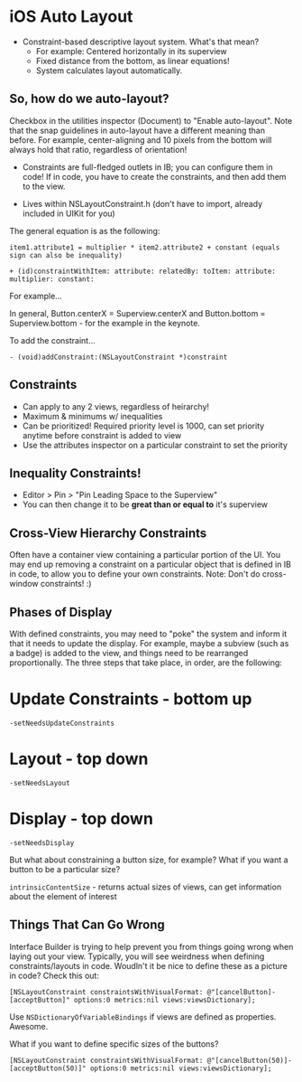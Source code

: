 iOS Auto Layout
=========


* Constraint-based descriptive layout system.  What's that mean?
    * For example: Centered horizontally in its superview
    * Fixed distance from the bottom, as linear equations!
    * System calculates layout automatically.
    
So, how do we auto-layout?
-----

Checkbox in the utilities inspector (Document) to "Enable auto-layout".  Note that the snap guidelines in auto-layout have a different meaning than before.  For example, center-aligning and 10 pixels from the bottom will always hold that ratio, regardless of orientation!

* Constraints are full-fledged outlets in IB; you can configure them in code!  If in code, you have to create the constraints, and then add them to the view.

* Lives within NSLayoutConstraint.h (don't have to import, already included in UIKit for you)

The general equation is as the following: 

```item1.attribute1 = multiplier * item2.attribute2 + constant (equals sign can also be inequality)```

```+ (id)constraintWithItem: attribute: relatedBy: toItem: attribute: multiplier: constant:```

For example...

In general, Button.centerX = Superview.centerX and Button.bottom = Superview.bottom - <padding> for the example in the keynote.

To add the constraint...

```- (void)addConstraint:(NSLayoutConstraint *)constraint```

Constraints
-----

* Can apply to any 2 views, regardless of heirarchy!
* Maximum & minimums w/ inequalities
* Can be prioritized!  Required priority level is 1000, can set priority anytime before constraint is added to view
* Use the attributes inspector on a particular constraint to set the priority

Inequality Constraints!
-----

* Editor > Pin > "Pin Leading Space to the Superview"
* You can then change it to be **great than or equal to** it's superview

Cross-View Hierarchy Constraints
-----

Often have a container view containing a particular portion of the UI.  You may end up removing a constraint on a particular object that is defined in IB in code, to allow you to define your own constraints.  Note: Don't do cross-window constraints! :)


Phases of Display
-----

With defined constraints, you may need to "poke" the system and inform it that it needs to update the display.  For example, maybe a subview (such as a badge) is added to the view, and things need to be rearranged proportionally.  The three steps that take place, in order, are the following:

# Update Constraints - bottom up
```-setNeedsUpdateConstraints```

# Layout - top down
```-setNeedsLayout```

# Display - top down
```-setNeedsDisplay```

But what about constraining a button size, for example?  What if you want a button to be a particular size?

```intrinsicContentSize``` - returns actual sizes of views, can get information about the element of interest


Things That Can Go Wrong
-----

Interface Builder is trying to help prevent you from things going wrong when laying out your view.  Typically, you will see weirdness when defining constraints/layouts in code.  Woudln't it be nice to define these as a picture in code?  Check this out:

```[NSLayoutConstraint constraintsWithVisualFormat: @"[cancelButton]-[acceptButton]" options:0 metrics:nil views:viewsDictionary];```

Use ```NSDictionaryOfVariableBindings``` if views are defined as properties.  Awesome.

What if you want to define specific sizes of the buttons?

```[NSLayoutConstraint constraintsWithVisualFormat: @"[cancelButton(50)]-[acceptButton(50)]" options:0 metrics:nil views:viewsDictionary];```
